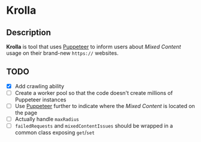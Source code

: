# Krolla

## Description

**Krolla** is tool that uses [Puppeteer](https://github.com/GoogleChrome/puppeteer) to inform users about *Mixed Content* usage on their brand-new `https://` websites.

## TODO

- [x] Add crawling ability
- [ ] Create a worker pool so that the code doesn't create millions of Puppeteer instances
- [ ] Use [Puppeteer](https://github.com/GoogleChrome/puppeteer) further to indicate where the *Mixed Content* is located on the page
- [ ] Actually handle `maxRadius`
- [ ] `failedRequests` and `mixedContentIssues` should be wrapped in a common class exposing `get`/`set`